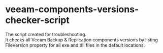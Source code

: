 # veeam-components-versions-checker-script

The script created for troubleshooting.<br/>
It checks all Veeam Backup & Replication components versions by listing FileVersion property for all exe and dll files in the default locations. 